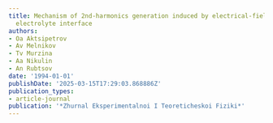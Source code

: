 ```yaml
---
title: Mechanism of 2nd-harmonics generation induced by electrical-field on the metal
  electrolyte interface
authors:
- Oa Aktsipetrov
- Av Melnikov
- Tv Murzina
- Aa Nikulin
- An Rubtsov
date: '1994-01-01'
publishDate: '2025-03-15T17:29:03.868886Z'
publication_types:
- article-journal
publication: '*Zhurnal Eksperimentalnoi I Teoreticheskoi Fiziki*'
---
```

